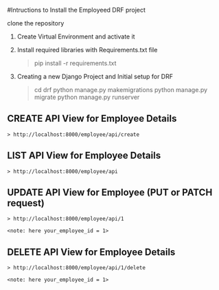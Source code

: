 #Intructions to Install the Employeed DRF project

clone the repository


1. Create Virtual Environment and activate it

2. Install required libraries with Requirements.txt file
    > pip install -r requirements.txt

3. Creating a new Django Project and Initial setup for DRF
    > cd drf
    > python manage.py makemigrations
    > python manage.py migrate
    > python manage.py runserver


## CREATE API View for Employee Details
    > http://localhost:8000/employee/api/create
    

## LIST API View for Employee Details
    > http://localhost:8000/employee/api


## UPDATE API View for Employee (PUT or PATCH request)
    > http://localhost:8000/employee/api/1     
    
    <note: here your_employee_id = 1>

## DELETE API View for Employee Details
    > http://localhost:8000/employee/api/1/delete

    <note: here your_employee_id = 1>